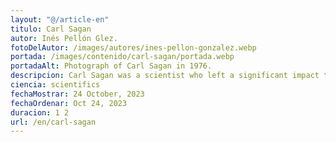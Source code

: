```yaml
---
layout: "@/article-en"
titulo: Carl Sagan
autor: Inés Pellón Glez.
fotoDelAutor: /images/autores/ines-pellon-gonzalez.webp
portada: /images/contenido/carl-sagan/portada.webp
portadaAlt: Photograph of Carl Sagan in 1976.
descripcion: Carl Sagan was a scientist who left a significant impact through his extensive outreach efforts. Learn all about him in this article.
ciencia: scientifics
fechaMostrar: 24 October, 2023
fechaOrdenar: Oct 24, 2023
duracion: 1 2
url: /en/carl-sagan
---
```

